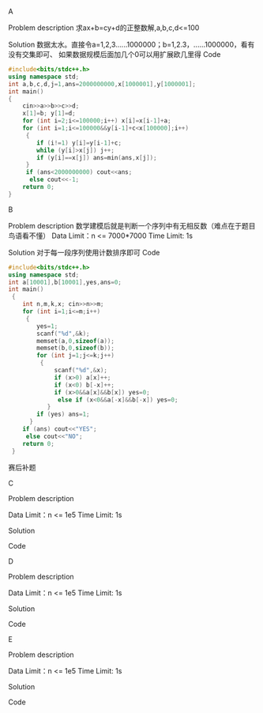 A

Problem description
求ax+b=cy+d的正整数解,a,b,c,d<=100

Solution
数据太水。直接令a=1,2,3......1000000；b=1,2.3，......1000000，看有没有交集即可、
如果数据规模后面加几个0可以用扩展欧几里得
Code
```cpp
#include<bits/stdc++.h>
using namespace std;
int a,b,c,d,j=1,ans=2000000000,x[1000001],y[1000001];
int main() 
{
	cin>>a>>b>>c>>d;
	x[1]=b; y[1]=d; 
	for (int i=2;i<=100000;i++) x[i]=x[i-1]+a;
	for (int i=1;i<=100000&&y[i-1]+c<x[100000];i++)
	 {
	 	if (i!=1) y[i]=y[i-1]+c; 
		while (y[i]>x[j]) j++;
	 	if (y[i]==x[j]) ans=min(ans,x[j]);
	 }
	 if (ans<2000000000) cout<<ans;
	  else cout<<-1;
	return 0;
}
```
B

Problem description
数学建模后就是判断一个序列中有无相反数（难点在于题目鸟语看不懂）
Data Limit：n <= 7000*7000  Time Limit: 1s

Solution
对于每一段序列使用计数排序即可
Code
```cpp
#include<bits/stdc++.h>
using namespace std;
int a[10001],b[10001],yes,ans=0;
int main()
 {
 	int n,m,k,x; cin>>n>>m;
 	for (int i=1;i<=m;i++)
 	 {
 	 	yes=1;
		scanf("%d",&k);
 	 	memset(a,0,sizeof(a));
 	 	memset(b,0,sizeof(b));
 	 	for (int j=1;j<=k;j++) 
 	 	 {
			 scanf("%d",&x);
			 if (x>0) a[x]++;
			 if (x<0) b[-x]++;
			 if (x>0&&a[x]&&b[x]) yes=0;
			  else if (x<0&&a[-x]&&b[-x]) yes=0;
		   }
		if (yes) ans=1;
	  }
	if (ans) cout<<"YES";
	 else cout<<"NO";
	return 0; 
 }
```
赛后补题

C

Problem description

Data Limit：n <= 1e5  Time Limit: 1s

Solution

Code

D

Problem description

Data Limit：n <= 1e5  Time Limit: 1s

Solution

Code

E

Problem description

Data Limit：n <= 1e5  Time Limit: 1s

Solution

Code

